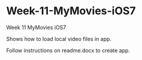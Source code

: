 Week-11-MyMovies-iOS7
=====================

Week 11 MyMovies iOS7

Shows how to load local video files in app.

Follow instructions on readme.docx to create app.
